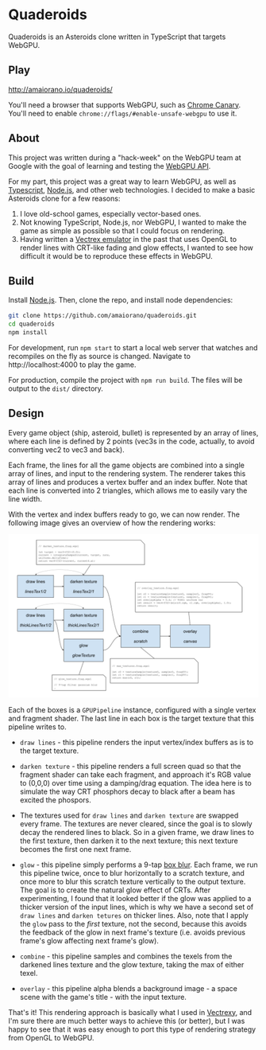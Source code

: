 # Quaderoids

Quaderoids is an Asteroids clone written in TypeScript that targets WebGPU.

## Play

http://amaiorano.io/quaderoids/

You'll need a browser that supports WebGPU, such as [Chrome Canary](https://www.google.com/intl/en_ca/chrome/canary/). You'll need to enable `chrome://flags/#enable-unsafe-webgpu` to use it.


## About

This project was written during a "hack-week" on the WebGPU team at Google with the goal of learning and testing the [WebGPU API](//webgpu.dev).

For my part, this project was a great way to learn WebGPU, as well as [Typescript](https://www.typescriptlang.org/), [Node.js](https://nodejs.org/en/), and other web technologies. I decided to make a basic Asteroids clone for a few reasons:

1. I love old-school games, especially vector-based ones.
2. Not knowing TypeScript, Node.js, nor WebGPU, I wanted to make the game as simple as possible so that I could focus on rendering.
3. Having written a [Vectrex emulator](https://github.com/amaiorano/vectrexy) in the past that uses OpenGL to render lines with CRT-like fading and glow effects, I wanted to see how difficult it would be to reproduce these effects in WebGPU.

## Build

Install [Node.js](https://nodejs.org/en/). Then, 
clone the repo, and install node dependencies:

```bash
git clone https://github.com/amaiorano/quaderoids.git
cd quaderoids
npm install
```

For development, run `npm start` to start a local web server that watches and recompiles on the fly as source is changed. Navigate to http://localhost:4000 to play the game.

For production, compile the project with `npm run build`. The files will be output to the `dist/` directory.

## Design

Every game object (ship, asteroid, bullet) is represented by an array of lines, where each line is defined by 2 points (vec3s in the code, actually, to avoid converting vec2 to vec3 and back).

Each frame, the lines for all the game objects are combined into a single array of lines, and input to the rendering system. The renderer takes this array of lines and produces a vertex buffer and an index buffer. Note that each line is converted into 2 triangles, which allows me to easily vary the line width.

With the vertex and index buffers ready to go, we can now render. The following image gives an overview of how the rendering works:

![design](docs/rendering_design.png)

Each of the boxes is a `GPUPipeline` instance, configured with a single vertex and fragment shader. The last line in each box is the target texture that this pipeline writes to.

* `draw lines` - this pipeline renders the input vertex/index buffers as is to the target texture.

* `darken texture` - this pipeline renders a full screen quad so that the fragment shader can take each fragment, and approach it's RGB value to (0,0,0) over time using a damping/drag equation. The idea here is to simulate the way CRT phosphors decay to black after a beam has excited the phospors.

* The textures used for `draw lines` and `darken texture` are swapped every frame. The textures are never cleared, since the goal is to slowly decay the rendered lines to black. So in a given frame, we draw lines to the first texture, then darken it to the next texture; this next texture becomes the first one next frame.

* `glow` - this pipeline simply performs a 9-tap [box blur](https://en.wikipedia.org/wiki/Box_blur). Each frame, we run this pipeline twice, once to blur horizontally to a scratch texture, and once more to blur this scratch texture vertically to the output texture. The goal is to create the natural glow effect of CRTs. After experimenting, I found that it looked better if the glow was applied to a thicker version of the input lines, which is why we have a second set of `draw lines` and `darken tetures` on thicker lines. Also, note that I apply the `glow` pass to the _first_ texture, not the second, because this avoids the feedback of the glow in next frame's texture (i.e. avoids previous frame's glow affecting next frame's glow).

* `combine` - this pipeline samples and combines the texels from the darkened lines texture and the glow texture, taking the max of either texel.

* `overlay` - this pipeline alpha blends a background image - a space scene with the game's title - with the input texture.

That's it! This rendering approach is basically what I used in [Vectrexy](https://github.com/amaiorano/vectrexy), and I'm sure there are much better ways to achieve this (or better), but I was happy to see that it was easy enough to port this type of rendering strategy from OpenGL to WebGPU.
